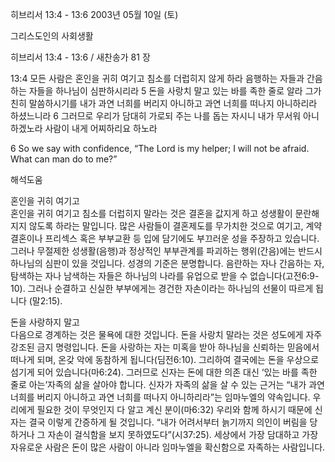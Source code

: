 히브리서 13:4 - 13:6 
2003년 05월 10일 (토)

그리스도인의 사회생활



히브리서 13:4 - 13:6 / 새찬송가 81 장


13:4 모든 사람은 혼인을 귀히 여기고 침소를 더럽히지 않게 하라 음행하는 자들과 간음하는 자들을 하나님이 심판하시리라
5 돈을 사랑치 말고 있는 바를 족한 줄로 알라 그가 친히 말씀하시기를 내가 과연 너희를 버리지 아니하고 과연 너희를 떠나지 아니하리라 하셨느니라
6 그러므로 우리가 담대히 가로되 주는 나를 돕는 자시니 내가 무서워 아니하겠노라 사람이 내게 어찌하리요 하노라

6 So we say with confidence, “The Lord is my helper; I will not be afraid. What can man do to me?”

해석도움





혼인을 귀히 여기고  
혼인을 귀히 여기고 침소를 더럽히지 말라는 것은 결혼을 값지게 하고 성생활이 문란해지지 않도록 하라는 말입니다. 많은 사람들이 결혼제도를 무가치한 것으로 여기고, 계약결혼이나 프리섹스 혹은 부부교환 등 입에 담기에도 부끄러운 성을 주장하고 있습니다. 그러나 무절제한 성생활(음행)과 정상적인 부부관계를 파괴하는 행위(간음)에는 반드시 하나님의 심판이 있을 것입니다. 성경의 기준은 분명합니다. 음란하는 자나 간음하는 자, 탐색하는 자나 남색하는 자들은 하나님의 나라를 유업으로 받을 수 없습니다(고전6:9-10). 그러나 순결하고 신실한 부부에게는 경건한 자손이라는 하나님의 선물이 따르게 됩니다 (말2:15). 

돈을 사랑하지 말고  
다음으로 경계하는 것은 물욕에 대한 것입니다. 돈을 사랑치 말라는 것은 성도에게 자주 강조된 금지 명령입니다. 돈을 사랑하는 자는 미혹을 받아 하나님을 신뢰하는 믿음에서 떠나게 되며, 온갖 악에 동참하게 됩니다(딤전6:10). 그리하여 결국에는 돈을 우상으로 섬기게 되어 있습니다(마6:24). 그러므로 신자는 돈에 대한 의존 대신 ‘있는 바를 족한 줄로 아는’자족의 삶을 살아야 합니다. 신자가 자족의 삶을 살 수 있는 근거는 “내가 과연 너희를 버리지 아니하고 과연 너희를 떠나지 아니하리라”는 임마누엘의 약속입니다. 우리에게 필요한 것이 무엇인지 다 알고 계신 분이(마6:32) 우리와 함께 하시기 때문에 신자는 결국 이렇게 간증하게 될 것입니다. “내가 어려서부터 늙기까지 의인이 버림을 당하거나 그 자손이 걸식함을 보지 못하였도다”(시37:25). 
세상에서 가장 담대하고 가장 자유로운 사람은 돈이 많은 사람이 아니라 임마누엘을 확신함으로 자족하는 사람입니다.